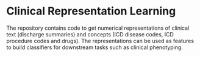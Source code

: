 # Clinical Representation Learning

The repository contains code to get numerical representations of clinical text (discharge summaries) and concepts (ICD disease codes, ICD procedure codes and drugs). The representations can be used as features to build classifiers for downstream tasks such as clinical phenotyping.
 
